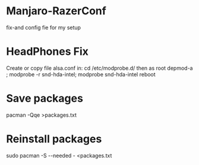 # Manjaro-RazerConf
fix-and config fie for my setup

# HeadPhones Fix
 Create  or copy file alsa.conf in: 
 cd /etc/modprobe.d/
 then as root depmod-a ;
 modprobe -r snd-hda-intel;	
 modprobe snd-hda-intel
 reboot

# Save  packages
pacman -Qqe >packages.txt

# Reinstall packages 
sudo pacman -S --needed - <packages.txt

